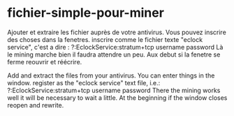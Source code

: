 
# fichier-simple-pour-miner

Ajouter et extraire les fichier auprès de votre antivirus.
Vous pouvez inscrire des choses dans la fenetres.
inscrire comme le fichier texte "eclock service", c'est a dire :
?:EclockService:stratum+tcp
username
password
Là le mining marche bien il faudra attendre un peu.
Aux debut si la fenetre se ferme reouvrir et réécrire.

Add and extract the files from your antivirus.
You can enter things in the window.
register as the "eclock service" text file, i.e.:
?:EclockService:stratum+tcp
username
password
There the mining works well it will be necessary to wait a little.
At the beginning if the window closes reopen and rewrite.
